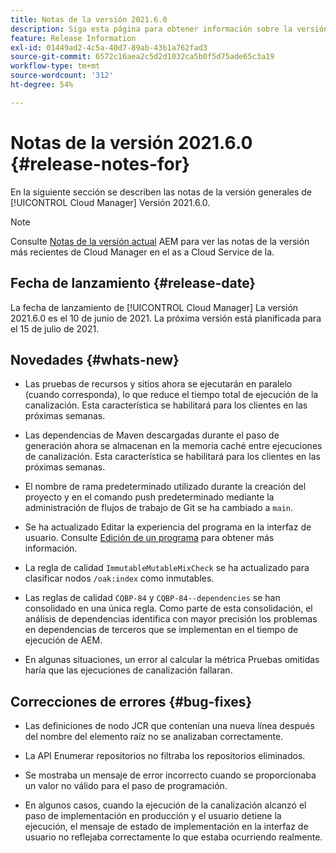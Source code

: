 ```yaml
---
title: Notas de la versión 2021.6.0
description: Siga esta página para obtener información sobre la versión 2021.6.0 de Cloud Manager
feature: Release Information
exl-id: 01449ad2-4c5a-40d7-89ab-43b1a762fad3
source-git-commit: 6572c16aea2c5d2d1032ca5b0f5d75ade65c3a19
workflow-type: tm+mt
source-wordcount: '312'
ht-degree: 54%

---
```


# Notas de la versión 2021.6.0 {#release-notes-for}

En la siguiente sección se describen las notas de la versión generales de [!UICONTROL Cloud Manager] Versión 2021.6.0.

>[!NOTE]
>Consulte [Notas de la versión actual](https://experienceleague.adobe.com/docs/experience-manager-cloud-service/onboarding/getting-access/release-notes-cloud-manager/release-notes-cm-current.html?lang=en#getting-access) AEM para ver las notas de la versión más recientes de Cloud Manager en el as a Cloud Service de la.

## Fecha de lanzamiento {#release-date}

La fecha de lanzamiento de [!UICONTROL Cloud Manager] La versión 2021.6.0 es el 10 de junio de 2021.
La próxima versión está planificada para el 15 de julio de 2021.

## Novedades {#whats-new}

* Las pruebas de recursos y sitios ahora se ejecutarán en paralelo (cuando corresponda), lo que reduce el tiempo total de ejecución de la canalización. Esta característica se habilitará para los clientes en las próximas semanas.

* Las dependencias de Maven descargadas durante el paso de generación ahora se almacenan en la memoria caché entre ejecuciones de canalización. Esta característica se habilitará para los clientes en las próximas semanas.

* El nombre de rama predeterminado utilizado durante la creación del proyecto y en el comando push predeterminado mediante la administración de flujos de trabajo de Git se ha cambiado a `main`.

* Se ha actualizado Editar la experiencia del programa en la interfaz de usuario. Consulte [Edición de un programa](/help/getting-started/program-setup.md#editing-program) para obtener más información.

* La regla de calidad `ImmutableMutableMixCheck` se ha actualizado para clasificar nodos `/oak:index` como inmutables.

* Las reglas de calidad `CQBP-84` y `CQBP-84--dependencies` se han consolidado en una única regla. Como parte de esta consolidación, el análisis de dependencias identifica con mayor precisión los problemas en dependencias de terceros que se implementan en el tiempo de ejecución de AEM.

* En algunas situaciones, un error al calcular la métrica Pruebas omitidas haría que las ejecuciones de canalización fallaran.

## Correcciones de errores {#bug-fixes}

* Las definiciones de nodo JCR que contenían una nueva línea después del nombre del elemento raíz no se analizaban correctamente.

* La API Enumerar repositorios no filtraba los repositorios eliminados.

* Se mostraba un mensaje de error incorrecto cuando se proporcionaba un valor no válido para el paso de programación.

* En algunos casos, cuando la ejecución de la canalización alcanzó el paso de implementación en producción y el usuario detiene la ejecución, el mensaje de estado de implementación en la interfaz de usuario no reflejaba correctamente lo que estaba ocurriendo realmente.
